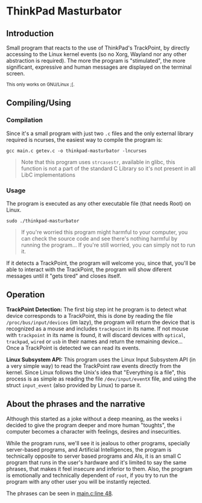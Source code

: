 # ThinkPad Masturbator

## Introduction
Small program that reacts to the use of ThinkPad's TrackPoint, by directly accessing to the Linux kernel events (so no Xorg, Wayland nor any other abstraction is required). The more the program is "stimulated", the more significant, expressive and human messages are displayed on the terminal screen.

<small>This only works on GNU/Linux ;[.</small>

## Compiling/Using
### Compilation
Since it's a small program with just two `.c` files and the only external library required is ncurses, the easiest way to compile the program is:

    gcc main.c getev.c -o thinkpad-masturbator -lncurses

> Note that this program uses `strcasestr`, available in glibc, this function is not a part of the standard C Library so it's not present in all LibC implementations

### Usage
The program is executed as any other executable file (that needs Root) on Linux.

    sudo ./thinkpad-masturbator

> If you're worried this program might harmful to your computer, you can check the source code and see there's nothing harmful by running the program... If you're still worried, you can simply not to run it.

If it detects a TrackPoint, the program will welcome you, since that, you'll be able to interact with the TrackPoint, the program will show diferent messages until it "gets tired" and closes itself.

## Operation
**TrackPoint Detection:** The first big step int he program is to detect what device corresponds to a TrackPoint, this is done by reading the file `/proc/bus/input/devices` (im lazy), the program will return the device that is recognized as a mouse and includes `trackpoint` in its name. If not mouse with `trackpoint` in its name is found, it will discard devices with `optical`, `trackpad`, `wired` or `usb` in their names and return the remaining device... Once a TrackPoint is detected we can read its events.
 
**Linux Subsystem API:** This program uses the Linux Input Subsystem API (in a very simple way) to read the TrackPoint raw events directly from the kernel. Since Linux follows the Unix's idea that "Everything is a file", this process is as simple as reading the file `/dev/input/eventX` file, and using the struct `input_event` (also provided by Linux) to parse it.

## About the phrases and the narrative
Although this started as a joke without a deep meaning, as the weeks i decided to give the program deeper and more human "toughts", the computer becomes a character with feelings, desires and insecurities.

While the program runs, we'll see it is jealous to other programs, specially server-based programs, and Artificial Intelligences, the program is technically opposite to server based programs and AIs, it is an small C program that runs in the user's hardware and it's limited to say the same phrases, that makes it feel insecure and inferior to them. Also, the program is emotionally and technically dependent of `root`, if you try to run the program with any other user you will be instantly rejected.

The phrases can be seen in [main.c:line 48](https://github.com/pasteluengas/thinkpad-masturbator/blob/main/main.c#L48).
